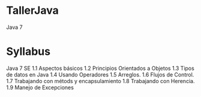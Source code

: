# TallerJava
Java 7

Syllabus
==
Java 7 SE
1.1 Aspectos básicos
1.2 Principios Orientados a Objetos
1.3 Tipos de datos en Java
1.4 Usando Operadores
1.5 Arreglos.
1.6 Flujos de Control.
1.7 Trabajando con métods y encapsulamiento
1.8 Trabajando con Herencia.
1.9 Manejo de Excepciones
